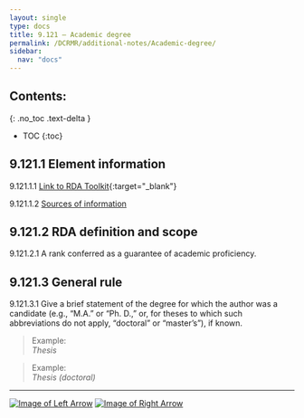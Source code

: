 ```yaml
---
layout: single
type: docs
title: 9.121 — Academic degree
permalink: /DCRMR/additional-notes/Academic-degree/
sidebar:
  nav: "docs"
---
```


## Contents:
{: .no_toc .text-delta }

- TOC
{:toc}

## 9.121.1 Element information

<a name="9.121.1.1">9.121.1.1</a> [Link to RDA Toolkit](https://beta.rdatoolkit.org/Content/Index?externalId=en-US_ala-d84a7372-256e-3de6-b44e-684d4b760705){:target="_blank"}

<a name="9.121.1.2">9.121.1.2</a> [Sources of information](/DCRMR/additional-notes/#9011-sources-of-information)

## 9.121.2 RDA definition and scope

<a name="9.121.2.1">9.121.2.1</a> A rank conferred as a guarantee of academic proficiency.

## 9.121.3 General rule

<a name="9.121.3.1">9.121.3.1</a> Give a brief statement of the degree for which the author was a candidate (e.g., “M.A.” or “Ph. D.,” or, for theses to which such abbreviations do not apply, “doctoral” or “master’s”), if known.

>Example:  
><CITE>Thesis</CITE>

>Example:  
><CITE>Thesis (doctoral)</CITE>

---

[![Image of Left Arrow](https://rbms-bsc.github.io/DCRMR/assets/pictures/navigation/Arrow_Left.png "9.12 — Dissertation or thesis information")](/DCRMR/additional-notes/Dissertation-or-thesis-information/) [![Image of Right Arrow](https://rbms-bsc.github.io/DCRMR/assets/pictures/navigation/Arrow_Right.png "9.122 — Degree granting institution")](/DCRMR/additional-notes/Degree-granting-institution/)
